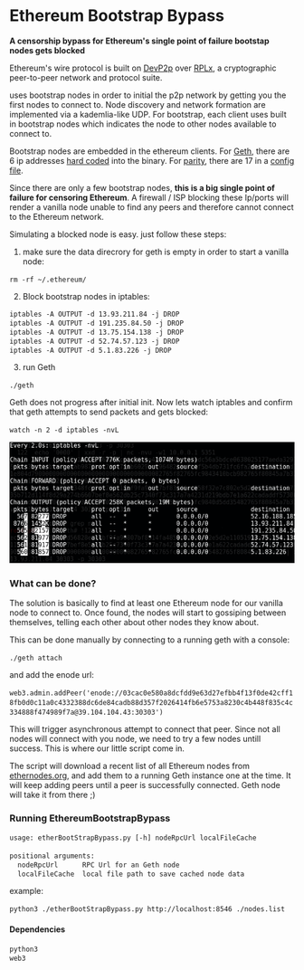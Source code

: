 # Ethereum Bootstrap Bypass


**A censorship bypass for Ethereum's single point of failure bootstap nodes gets blocked**


Ethereum's wire protocol is built on [DevP2p](https://github.com/ethereum/wiki/wiki/%C3%90%CE%9EVp2p-Wire-Protocol) over [RPLx](https://github.com/ethereum/devp2p/blob/master/rlpx.md), a cryptographic peer-to-peer network and protocol suite. 

uses bootstrap nodes in order to initial the p2p network by getting you the first nodes to connect to. 
Node discovery and network formation are implemented via a kademlia-like UDP. For bootstrap, each client uses built in bootstrap nodes which indicates the node to other nodes available to connect to.

Bootstrap nodes are embedded in the ethereum clients. For [Geth](https://github.com/ethereum/go-ethereum/tree/b4e05adcc7c40e7f77839bad350df625094940ed), there are 6 ip addresses [hard coded](https://github.com/ethereum/go-ethereum/blob/b4e05adcc7c40e7f77839bad350df625094940ed/params/bootnodes.go) into the binary.
For [parity](https://github.com/paritytech/parity), there are 17 in a [config file](https://github.com/paritytech/parity/blob/b50fb71dd1d29dfde2a6c7e1830447cf30896c31/ethcore/res/ethereum/foundation.json).


Since there are only a few bootstrap nodes, **this is a big single point of failure for censoring Ethereum**. A firewall / ISP blocking these Ip/ports will render a vanilla node unable to find any peers and therefore cannot connect to the Ethereum network.

Simulating a blocked node is easy. just follow these steps:
1. make sure the data direcrory for geth is empty in order to start a vanilla node:

 `rm -rf ~/.ethereum/` 

2. Block bootstrap nodes in iptables:

``` -A OUTPUT -d 52.16.188.185 -j DROP
iptables -A OUTPUT -d 13.93.211.84 -j DROP
iptables -A OUTPUT -d 191.235.84.50 -j DROP
iptables -A OUTPUT -d 13.75.154.138 -j DROP
iptables -A OUTPUT -d 52.74.57.123 -j DROP
iptables -A OUTPUT -d 5.1.83.226 -j DROP
```
3. run Geth

`./geth`

Geth does not progress after initial init. Now lets watch iptables and confirm that geth attempts to send packets and gets blocked:

`watch -n 2 -d iptables -nvL`

![iptables blocking ips](https://github.com/platdrag/EthereumBootstrapBypass/blob/master/img/iptables.gif?raw=true)

### What can be done?

The solution is basically to find at least one Ethereum node for our vanilla node to connect to. Once found, the nodes will start to gossiping between themselves, telling each other about other nodes they know about.

This can be done manually by connecting to a running geth with a console: 

`./geth attach` 

and add the enode url:

`web3.admin.addPeer('enode://03cac0e580a8dcfdd9e63d27efbb4f13f0de42cff18fb0d0c11a0c4332388dc6de84cadb88d357f2026414fb6e5753a8230c4b448f835c4c334888f474989f7a@39.104.104.43:30303')`

This will trigger asynchronous attempt to connect that peer. Since not all nodes will connect with you node, we need to try a few nodes untill success. This is where our little script come in.

The script will download a recent list of all Ethereum nodes from [ethernodes.org](https://ethernodes.org/network/1), and add them to a running Geth instance one at the time. It will keep adding peers until a peer is successfully connected. Geth node will take it from there ;)



### Running EthereumBootstrapBypass

```
usage: etherBootStrapBypass.py [-h] nodeRpcUrl localFileCache

positional arguments:
  nodeRpcUrl      RPC Url for an Geth node
  localFileCache  local file path to save cached node data
  ```
  

example:

`python3 ./etherBootStrapBypass.py http://localhost:8546 ./nodes.list`


#### Dependencies 
```
python3
web3
```


